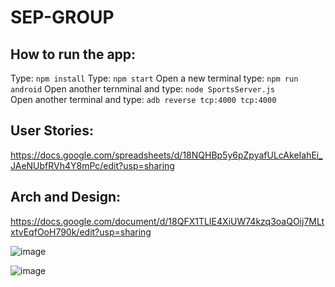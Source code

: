 # SEP-GROUP

## How to run the app:
Type: `npm install`
Type: `npm start`
Open a new terminal type: `npm run android`
Open another ternminal and type: `node SportsServer.js`\
Open another terminal and type: `adb reverse tcp:4000 tcp:4000`

## User Stories: 
https://docs.google.com/spreadsheets/d/18NQHBp5y6pZpyafULcAkeIahEi_JAeNUbfRVh4Y8mPc/edit?usp=sharing


## Arch and Design: 
https://docs.google.com/document/d/18QFX1TLIE4XiUW74kzq3oaQOij7MLtxtvEqfOoH790k/edit?usp=sharing


![image](https://user-images.githubusercontent.com/55001338/194097667-baa0c68a-e447-485c-9237-aef4f13019d5.png)

![image](https://user-images.githubusercontent.com/55001338/194398792-7c072bcd-f76b-4419-8337-5a8b778ded99.png)

